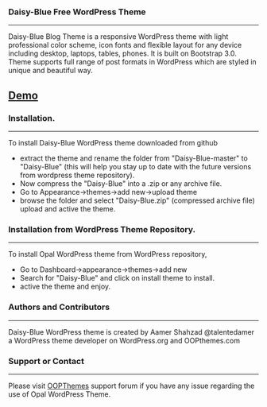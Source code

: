 ### Daisy-Blue Free WordPress Theme
-----------------------------
Daisy-Blue Blog Theme is a responsive WordPress theme with light professional color scheme, icon fonts and flexible layout for any device including desktop, laptops, tables, phones. It is built on Bootstrap 3.0. Theme supports full range of post formats in WordPress which are styled in unique and beautiful way.

## [Demo](http://oopthemes.com/shop/Daisy-Blue)

### Installation.
----------------
To install Daisy-Blue WordPress theme downloaded from github
* extract the theme and rename the folder from "Daisy-Blue-master" to "Daisy-Blue" (this will help you stay up to date with the future versions from wordpress theme repository).
* Now compress the "Daisy-Blue" into a .zip or any archive file.
* Go to Appearance->themes->add new->upload theme
* browse the folder and select "Daisy-Blue.zip" (compressed archive file) upload and active the theme.

### Installation from WordPress Theme Repository.
-------------------------------------------------
To install Opal WordPress theme from WordPress repository,
* Go to Dashboard->appearance->themes->add new
* Search for "Daisy-Blue" and click on install theme to install.
* active the theme and enjoy.

### Authors and Contributors
----------------------------
Daisy-Blue WordPress theme is created by Aamer Shahzad @talentedamer a WordPress theme developer on WordPress.org and OOPthemes.com

### Support or Contact
----------------------
Please visit [OOPThemes](http://oopthemes.com) support forum if you have any issue regarding the use of Opal WordPress Theme.